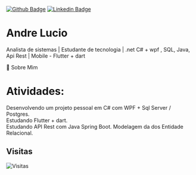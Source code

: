 [![Github Badge](https://img.shields.io/badge/-Github-000?style=for-the-badge&logo=Github&logoColor=white&link=https://github.com/AndreLucyo2)](https://github.com/AndreLucyo2)
[![Linkedin Badge](https://img.shields.io/badge/-LinkedIn-blue?style=for-the-badge&logo=Linkedin&logoColor=white&link=https://www.linkedin.com/in/andré-silva-ab030b57/)](https://www.linkedin.com/in/andré-silva-ab030b57/)

# Andre Lucio

Analista de sistemas | Estudante de tecnologia | .net C# + wpf , SQL, Java, Api Rest | Mobile - Flutter + dart

💬 Sobre Mim  

# Atividades: 
Desenvolvendo um projeto pessoal em C# com WPF + Sql Server / Postgres.    
Estudando Flutter + dart.     
Estudando API Rest com Java Spring Boot. 
Modelagem da dos Entidade Relacional.

## Visitas

![Visitas](https://visitor-badge.glitch.me/badge?page_id=AndreLucyo2.AndreLucyo2)

<!--
**AndreLucyo2/AndreLucyo2** is a ✨ _special_ ✨ repository because its `README.md` (this file) appears on your GitHub profile.

Here are some ideas to get you started:

- 🔭 I’m currently working on ...
- 🌱 I’m currently learning ...
- 👯 I’m looking to collaborate on ...
- 🤔 I’m looking for help with ...
- 💬 Ask me about ...
- 📫 How to reach me: ...
- 😄 Pronouns: ...
- ⚡ Fun fact: ...
-->


